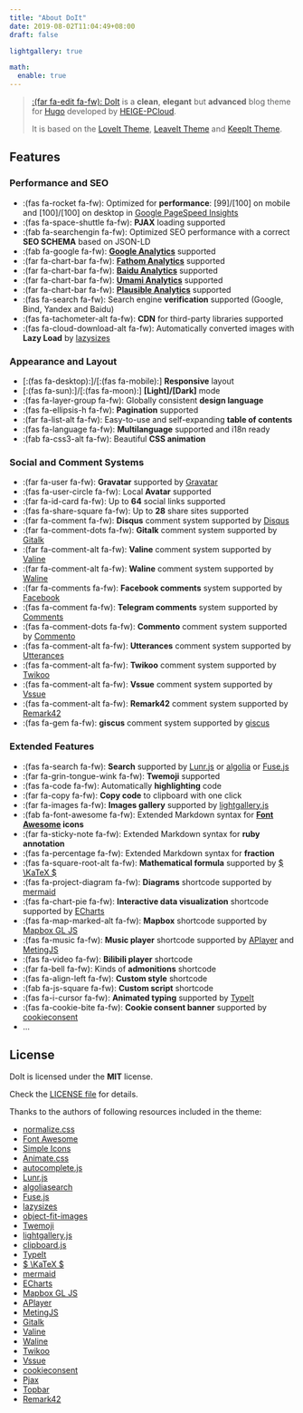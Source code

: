 ```yaml
---
title: "About DoIt"
date: 2019-08-02T11:04:49+08:00
draft: false

lightgallery: true

math:
  enable: true
---
```


> [:(far fa-edit fa-fw): DoIt](https://github.com/HEIGE-PCloud/DoIt) is a **clean**, **elegant** but **advanced** blog theme for [Hugo](https://gohugo.io/) developed by [HEIGE-PCloud](https://github.com/HEIGE-PCloud).
>
> It is based on the [LoveIt Theme](https://github.com/dillonzq/LoveIt), [LeaveIt Theme](https://github.com/liuzc/LeaveIt) and [KeepIt Theme](https://github.com/Fastbyte01/KeepIt).

## Features

### Performance and SEO

* :(fas fa-rocket fa-fw): Optimized for **performance**: [99]/[100] on mobile and [100]/[100] on desktop in [Google PageSpeed Insights](https://developers.google.com/speed/pagespeed/insights)
* :(fas fa-space-shuttle fa-fw): **PJAX** loading supported
* :(fab fa-searchengin fa-fw): Optimized SEO performance with a correct **SEO SCHEMA** based on JSON-LD
* :(fab fa-google fa-fw): **[Google Analytics](https://analytics.google.com/analytics)** supported
* :(far fa-chart-bar fa-fw): **[Fathom Analytics](https://usefathom.com/)** supported
* :(far fa-chart-bar fa-fw): **[Baidu Analytics](https://tongji.baidu.com/)** supported
* :(far fa-chart-bar fa-fw): **[Umami Analytics](https://umami.is/)** supported
* :(far fa-chart-bar fa-fw): **[Plausible Analytics](https://plausible.io/)** supported
* :(fas fa-search fa-fw): Search engine **verification** supported (Google, Bind, Yandex and Baidu)
* :(fas fa-tachometer-alt fa-fw): **CDN** for third-party libraries supported
* :(fas fa-cloud-download-alt fa-fw): Automatically converted images with **Lazy Load** by [lazysizes](https://github.com/aFarkas/lazysizes)

### Appearance and Layout

* [:(fas fa-desktop):]/[:(fas fa-mobile):] **Responsive** layout
* [:(fas fa-sun):]/[:(fas fa-moon):] **[Light]/[Dark]** mode
* :(fas fa-layer-group fa-fw): Globally consistent **design language**
* :(fas fa-ellipsis-h fa-fw): **Pagination** supported
* :(far fa-list-alt fa-fw): Easy-to-use and self-expanding **table of contents**
* :(fas fa-language fa-fw): **Multilanguage** supported and i18n ready
* :(fab fa-css3-alt fa-fw): Beautiful **CSS animation**

### Social and Comment Systems

* :(far fa-user fa-fw): **Gravatar** supported by [Gravatar](https://gravatar.com)
* :(fas fa-user-circle fa-fw): Local **Avatar** supported
* :(far fa-id-card fa-fw): Up to **64** social links supported
* :(fas fa-share-square fa-fw): Up to **28** share sites supported
* :(far fa-comment fa-fw): **Disqus** comment system supported by [Disqus](https://disqus.com)
* :(far fa-comment-dots fa-fw): **Gitalk** comment system supported by [Gitalk](https://github.com/gitalk/gitalk)
* :(far fa-comment-alt fa-fw): **Valine** comment system supported by [Valine](https://valine.js.org/)
* :(far fa-comment-alt fa-fw): **Waline** comment system supported by [Waline](https://waline.js.org/)
* :(far fa-comments fa-fw): **Facebook comments** system supported by [Facebook](https://developers.facebook.com/docs/plugins/comments/)
* :(fas fa-comment fa-fw): **Telegram comments** system supported by [Comments](https://comments.app/)
* :(fas fa-comment-dots fa-fw): **Commento** comment system supported by [Commento](https://commento.io/)
* :(fas fa-comment-alt fa-fw): **Utterances** comment system supported by [Utterances](https://utteranc.es/)
* :(fas fa-comment-alt fa-fw): **Twikoo** comment system supported by [Twikoo](https://twikoo.js.org/)
* :(fas fa-comment-alt fa-fw): **Vssue** comment system supported by [Vssue](https://vssue.js.org/)
* :(fas fa-comment-alt fa-fw): **Remark42** comment system supported by [Remark42](https://remark42.com/)
* :(fas fa-gem fa-fw): **giscus** comment system supported by [giscus](https://giscus.app/)

### Extended Features

* :(fas fa-search fa-fw): **Search** supported by [Lunr.js](https://lunrjs.com/) or [algolia](https://www.algolia.com/) or [Fuse.js](https://fusejs.io/)
* :(far fa-grin-tongue-wink fa-fw): **Twemoji** supported
* :(fas fa-code fa-fw): Automatically **highlighting** code
* :(far fa-copy fa-fw): **Copy code** to clipboard with one click
* :(far fa-images fa-fw): **Images gallery** supported by [lightgallery.js](https://github.com/sachinchoolur/lightgallery.js)
* :(fab fa-font-awesome fa-fw): Extended Markdown syntax for **[Font Awesome](https://fontawesome.com/) icons**
* :(far fa-sticky-note fa-fw): Extended Markdown syntax for **ruby annotation**
* :(fas fa-percentage fa-fw): Extended Markdown syntax for **fraction**
* :(fas fa-square-root-alt fa-fw): **Mathematical formula** supported by [$ \KaTeX $](https://katex.org/)
* :(fas fa-project-diagram fa-fw): **Diagrams** shortcode supported by [mermaid](https://github.com/knsv/mermaid)
* :(fas fa-chart-pie fa-fw): **Interactive data visualization** shortcode supported by [ECharts](https://echarts.apache.org/)
* :(fas fa-map-marked-alt fa-fw): **Mapbox** shortcode supported by [Mapbox GL JS](https://docs.mapbox.com/mapbox-gl-js)
* :(fas fa-music fa-fw): **Music player** shortcode supported by [APlayer](https://github.com/MoePlayer/APlayer) and [MetingJS](https://github.com/metowolf/MetingJS)
* :(fas fa-video fa-fw): **Bilibili player** shortcode
* :(far fa-bell fa-fw): Kinds of **admonitions** shortcode
* :(fas fa-align-left fa-fw): **Custom style** shortcode
* :(fab fa-js-square fa-fw): **Custom script** shortcode
* :(fas fa-i-cursor fa-fw): **Animated typing** supported by [TypeIt](https://typeitjs.com/)
* :(fas fa-cookie-bite fa-fw): **Cookie consent banner** supported by [cookieconsent](https://github.com/osano/cookieconsent)
* ...

## License

DoIt is licensed under the **MIT** license.

Check the [LICENSE file](https://github.com/HEIGE-PCloud/DoIt/blob/main/LICENSE) for details.

Thanks to the authors of following resources included in the theme:

* [normalize.css](https://github.com/necolas/normalize.css)
* [Font Awesome](https://fontawesome.com/)
* [Simple Icons](https://github.com/simple-icons/simple-icons)
* [Animate.css](https://daneden.github.io/animate.css/)
* [autocomplete.js](https://github.com/algolia/autocomplete.js)
* [Lunr.js](https://lunrjs.com/)
* [algoliasearch](https://github.com/algolia/algoliasearch-client-javascript)
* [Fuse.js](https://fusejs.io/)
* [lazysizes](https://github.com/aFarkas/lazysizes)
* [object-fit-images](https://github.com/fregante/object-fit-images)
* [Twemoji](https://github.com/twitter/twemoji)
* [lightgallery.js](https://github.com/sachinchoolur/lightgallery.js)
* [clipboard.js](https://github.com/zenorocha/clipboard.js)
* [TypeIt](https://typeitjs.com/)
* [$ \KaTeX $](https://katex.org/)
* [mermaid](https://github.com/knsv/mermaid)
* [ECharts](https://echarts.apache.org/)
* [Mapbox GL JS](https://docs.mapbox.com/mapbox-gl-js)
* [APlayer](https://github.com/MoePlayer/APlayer)
* [MetingJS](https://github.com/metowolf/MetingJS)
* [Gitalk](https://github.com/gitalk/gitalk)
* [Valine](https://valine.js.org/)
* [Waline](https://waline.js.org/)
* [Twikoo](https://twikoo.js.org/)
* [Vssue](https://vssue.js.org/)
* [cookieconsent](https://github.com/osano/cookieconsent)
* [Pjax](https://github.com/PaperStrike/Pjax)
* [Topbar](https://github.com/buunguyen/topbar)
* [Remark42](https://remark42.com/)
